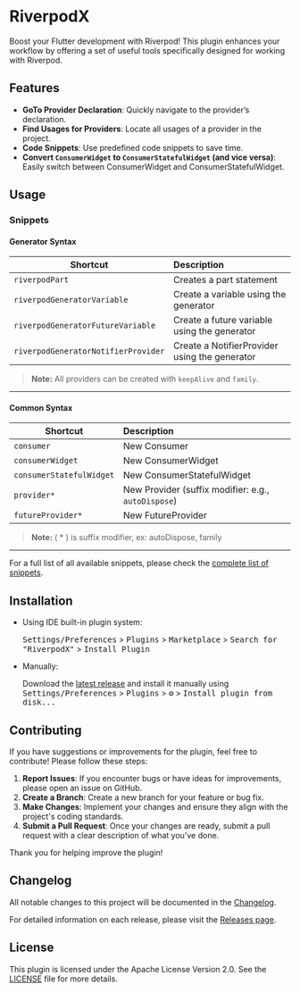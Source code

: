 # RiverpodX

Boost your Flutter development with Riverpod! This plugin enhances your workflow by offering a set of useful tools
specifically designed for working with Riverpod.

## Features

- <b>GoTo Provider Declaration</b>: Quickly navigate to the provider’s declaration.
- <b>Find Usages for Providers</b>: Locate all usages of a provider in the project.
- <b>Code Snippets</b>: Use predefined code snippets to save time.
- <b>Convert `ConsumerWidget` to `ConsumerStatefulWidget` (and vice versa)</b>: Easily switch between ConsumerWidget and
  ConsumerStatefulWidget.

## Usage

### Snippets

#### Generator Syntax

| Shortcut                            | Description                                   |
|-------------------------------------|:----------------------------------------------|
| `riverpodPart`                      | Creates a part statement                      |
| `riverpodGeneratorVariable`         | Create a variable using the generator         |
| `riverpodGeneratorFutureVariable`   | Create a future variable using the generator  |
| `riverpodGeneratorNotifierProvider` | Create a NotifierProvider using the generator |

> **Note:** All providers can be created with `keepAlive` and `family`.

---

#### Common Syntax

| Shortcut                 | Description                                         |
|--------------------------|:----------------------------------------------------|
| `consumer`               | New Consumer                                        |
| `consumerWidget`         | New ConsumerWidget                                  |
| `consumerStatefulWidget` | New ConsumerStatefulWidget                          |
| `provider*`              | New Provider (suffix modifier: e.g., `autoDispose`) |
| `futureProvider*`        | New FutureProvider                                  |

> **Note:** ( * ) is suffix modifier, ex: autoDispose, family
---
For a full list of all available snippets, please check the [complete list of snippets](snippets.md).

## Installation

- Using IDE built-in plugin system:

  <kbd>Settings/Preferences</kbd> > <kbd>Plugins</kbd> > <kbd>Marketplace</kbd> > <kbd>Search for "RiverpodX"</kbd> >
  <kbd>Install Plugin</kbd>

- Manually:

  Download the [latest release](https://github.com/ginex25/RiverpodX/releases/latest) and install it
  manually using
  <kbd>Settings/Preferences</kbd> > <kbd>Plugins</kbd> > <kbd>⚙️</kbd> > <kbd>Install plugin from disk...</kbd>

## Contributing

If you have suggestions or improvements for the plugin, feel free to contribute! Please follow these steps:

1. **Report Issues**: If you encounter bugs or have ideas for improvements, please open an issue on GitHub.
2. **Create a Branch**: Create a new branch for your feature or bug fix.
3. **Make Changes**: Implement your changes and ensure they align with the project's coding standards.
4. **Submit a Pull Request**: Once your changes are ready, submit a pull request with a clear description of what you've
   done.

Thank you for helping improve the plugin!

## Changelog

All notable changes to this project will be documented in the [Changelog](CHANGELOG.md).

For detailed information on each release, please visit
the [Releases page](https://github.com/ginex25/RiverpodX/releases).

## License

This plugin is licensed under the Apache License Version 2.0. See the [LICENSE](LICENSE) file for more details.
